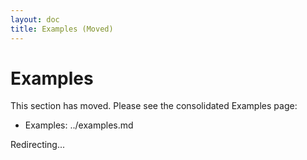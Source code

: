 ```yaml
---
layout: doc
title: Examples (Moved)
---
```


# Examples

This section has moved. Please see the consolidated Examples page:

- Examples: ../examples.md

Redirecting...

<script>
  if (typeof window !== 'undefined') {
    window.location.replace('../examples.html');
  }
</script>
